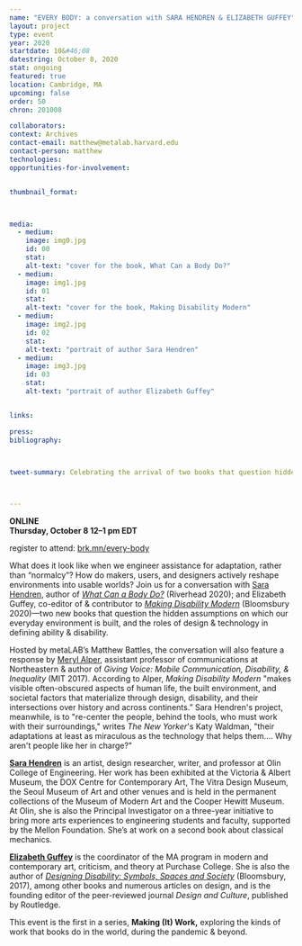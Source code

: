 ```yaml
---
name: "EVERY BODY: a conversation with SARA HENDREN & ELIZABETH GUFFEY"
layout: project
type: event
year: 2020
startdate: 10&#46;08
datestring: October 8, 2020
stat: ongoing
featured: true
location: Cambridge, MA
upcoming: false
order: 50
chron: 201008

collaborators:
context: Archives
contact-email: matthew@metalab.harvard.edu
contact-person: matthew
technologies:
opportunities-for-involvement:


thumbnail_format:



media:
  - medium:
    image: img0.jpg
    id: 00
    stat:
    alt-text: "cover for the book, What Can a Body Do?"
  - medium:
    image: img1.jpg
    id: 01
    stat:
    alt-text: "cover for the book, Making Disability Modern"
  - medium:
    image: img2.jpg
    id: 02
    stat:
    alt-text: "portrait of author Sara Hendren"
  - medium:
    image: img3.jpg
    id: 03
    stat:
    alt-text: "portrait of author Elizabeth Guffey"


links:

press:
bibliography:



tweet-summary: Celebrating the arrival of two books that question hidden assumptions about ability, the body, and roles for design and technology in defining shared worlds.



---
```

**ONLINE<br />
Thursday, October 8
12–1 pm EDT**

register to attend: [brk.mn/every-body](https://harvard.zoom.us/webinar/register/WN_7rb4WucGQFauNXP2zSkBqQ?_x_zm_rtaid=rj-J3n8eTSatVHyRJtl2-Q.1600954554561.858f31f2a938e496979008924430fc07&_x_zm_rhtaid=230)

What does it look like when we engineer assistance for adaptation, rather than “normalcy”? How do makers, users, and designers actively reshape environments into usable worlds? Join us for a conversation with [Sara Hendren](https://sarahendren.com/), author of [*What Can a Body Do?*](https://www.penguinrandomhouse.com/books/561049/what-can-a-body-do-by-sara-hendren/) (Riverhead 2020); and Elizabeth Guffey, co-editor of & contributor to [*Making Disability Modern*](https://www.bloomsbury.com/us/making-disability-modern-9781350070448/) (Bloomsbury 2020)—two new books that question the hidden assumptions on which our everyday environment is built, and the roles of design & technology in defining ability & disability. 

Hosted by metaLAB’s Matthew Battles, the conversation will also feature a response by [Meryl Alper](https://merylalper.com/), assistant professor of communications at Northeastern & author of *Giving Voice: Mobile Communication, Disability, & Inequality* (MIT 2017). According to Alper, *Making Disability Modern* "makes visible often-obscured aspects of human life, the built environment, and societal factors that materialize through design, disability, and their intersections over history and across continents.” Sara Hendren's project, meanwhile, is to "re-center the people, behind the tools, who must work with their surroundings," writes *The New Yorker*'s Katy Waldman, "their adaptations at least as miraculous as the technology that helps them.... Why aren't people like her in charge?"

[**Sara Hendren**](https://sarahendren.com/) is an artist, design researcher, writer, and professor at Olin College of Engineering. Her work has been exhibited at the Victoria & Albert Museum, the DOX Centre for Contemporary Art, The Vitra Design Museum, the Seoul Museum of Art and other venues and is held in the permanent collections of the Museum of Modern Art and the Cooper Hewitt Museum. At Olin, she is also the Principal Investigator on a three-year initiative to bring more arts experiences to engineering students and faculty, supported by the Mellon Foundation. She’s at work on a second book about classical mechanics.

[**Elizabeth Guffey**](https://www.purchase.edu/live/profiles/498-elizabeth-guffey) is the coordinator of the MA program in modern and contemporary art, criticism, and theory at Purchase College. She is also the author of [*Designing Disability: Symbols, Spaces and Society*](https://www.bloomsbury.com/us/designing-disability-9781350004276/) (Bloomsbury, 2017), among other books and numerous articles on design, and is the founding editor of the peer-reviewed journal *Design and Culture*, published by Routledge.

This event is the first in a series, **Making (It) Work,** exploring the kinds of work that books do in the world, during the pandemic & beyond.
